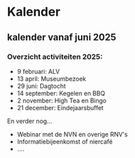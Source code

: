 # Kalender

## kalender  vanaf juni 2025
### Overzicht activiteiten 2025:

- 9 februari: ALV
- 13 april: Museumbezoek
- 29 juni: Dagtocht
- 14 september: Kegelen en BBQ
- 2 november: High Tea en Bingo
- 21 december: Eindejaarsbuffet

En verder nog...

- Webinar met de NVN en overige RNV's
- Informatiebijeenkomst of niercafé
- ....

 

 

